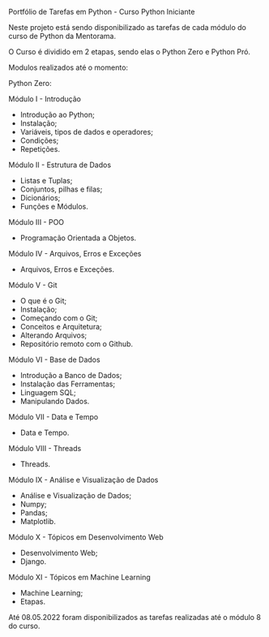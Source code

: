 Portfólio de Tarefas em Python - Curso Python Iniciante

Neste projeto está sendo disponibilizado as tarefas de cada módulo do curso de Python da Mentorama.

O Curso é dividido em 2 etapas, sendo elas o Python Zero e Python Pró.

Modulos realizados até o momento:

Python Zero:

Módulo I - Introdução
- Introdução ao Python;
- Instalação;
- Variáveis, tipos de dados e operadores;
- Condições;
- Repetições.

Módulo II - Estrutura de Dados
- Listas e Tuplas;
- Conjuntos, pilhas e filas;
- Dicionários;
- Funções e Módulos.

Módulo III - POO
- Programação Orientada a Objetos.

Módulo IV - Arquivos, Erros e Exceções
- Arquivos, Erros e Exceções.

Módulo V - Git
- O que é o Git;
- Instalação;
- Começando com o Git;
- Conceitos e Arquitetura;
- Alterando Arquivos;
- Repositório remoto com o Github.

Módulo VI - Base de Dados
- Introdução a Banco de Dados;
- Instalação das Ferramentas;
- Linguagem SQL;
- Manipulando Dados.

Módulo VII - Data e Tempo
- Data e Tempo.

Módulo VIII - Threads
- Threads.

Módulo IX - Análise e Visualização de Dados
- Análise e Visualização de Dados;
- Numpy;
- Pandas;
- Matplotlib.

Módulo X - Tópicos em Desenvolvimento Web
- Desenvolvimento Web;
- Django.

Módulo XI - Tópicos em Machine Learning
- Machine Learning;
- Etapas.



Até 08.05.2022 foram disponibilizados as tarefas realizadas até o módulo 8 do curso. 